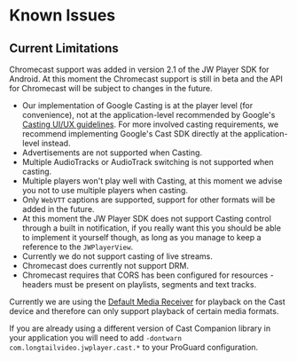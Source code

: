# Known Issues

## Current Limitations

Chromecast support was added in version 2.1 of the JW Player SDK for Android. At this moment the Chromecast support is still in beta and the API for Chromecast will be subject to changes in the future.

- Our implementation of Google Casting is at the player level (for convenience), not at the application-level recommended by Google's [Casting UI/UX guidelines](https://developers.google.com/cast/docs/ux_guidelines). For more involved casting requirements, we recommend implementing Google's Cast SDK directly at the application-level instead.
-	Advertisements are not supported when Casting.
-	Multiple AudioTracks or AudioTrack switching is not supported when casting.
-	Multiple players won't play well with Casting, at this moment we advise you not to use multiple players when casting.
-	Only `WebVTT` captions are supported, support for other formats will be added in the future.
-	At this moment the JW Player SDK does not support Casting control through a built in notification, if you really want this you should be able to implement it yourself though, as long as you manage to keep a reference to the `JWPlayerView`.
-	Currently we do not support casting of live streams.
-	Chromecast does currently not support DRM.
-	Chromecast requires that CORS has been configured for resources - headers must be present on playlists, segments and text tracks.

Currently we are using the [Default Media Receiver](https://developers.google.com/cast/docs/media) for playback on the Cast device and therefore can only support playback of certain media formats.

If you are already using a different version of Cast Companion library in your application you will need to add `-dontwarn com.longtailvideo.jwplayer.cast.*` to your ProGuard configuration.
